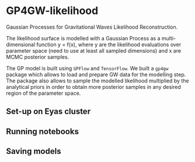 # GP4GW-likelihood
Gaussian Processes for Gravitational Waves Likelihood Reconstruction.

The likelihood surface is modelled with a Gaussian Process as a multi-dimensional function y = f(x), where y are the likelihood evaluations over parameter space (need to use at least all sampled dimensions) and x are MCMC posterior samples.

The GP model is built using `GPFlow` and `TensorFlow`.
We built a `gp4gw` package which allows to load and prepare GW data for the modelling step. The package also allows to sample the modelled likelihood multiplied by the analytical priors in order to obtain more posterior samples in any desired region of the parameter space.

## Set-up on Eyas cluster

## Running notebooks

## Saving models 
